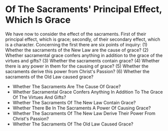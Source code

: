 # Of The Sacraments' Principal Effect, Which Is Grace

We have now to consider the effect of the sacraments. First of their principal effect, which is grace; secondly, of their secondary effect, which is a character. Concerning the first there are six points of inquiry:
(1) Whether the sacraments of the New Law are the cause of grace?
(2) Whether sacramental grace confers anything in addition to the grace of the virtues and gifts?
(3) Whether the sacraments contain grace?
(4) Whether there is any power in them for the causing of grace?
(5) Whether the sacraments derive this power from Christ's Passion?
(6) Whether the sacraments of the Old Law caused grace?

* Whether The Sacraments Are The Cause Of Grace?
* Whether Sacramental Grace Confers Anything In Addition To The Grace Of The Virtues And Gifts?
* Whether The Sacraments Of The New Law Contain Grace?
* Whether There Be In The Sacraments A Power Of Causing Grace?
* Whether The Sacraments Of The New Law Derive Their Power From Christ's Passion?
* Whether The Sacraments Of The Old Law Caused Grace?